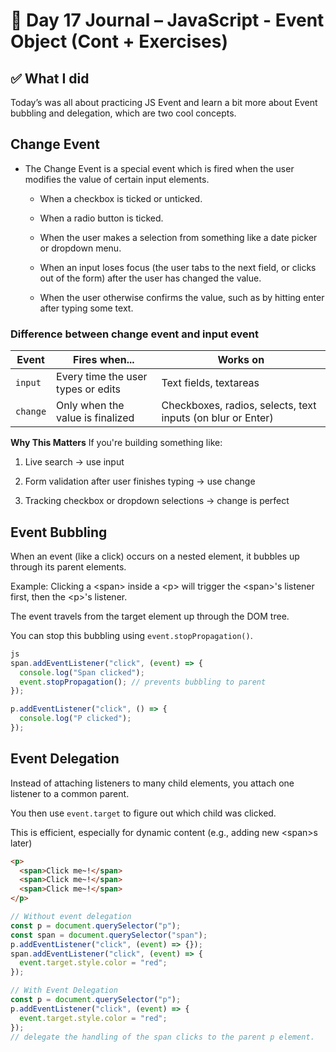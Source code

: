 # 📘 Day 17 Journal – JavaScript - Event Object (Cont + Exercises)
## ✅ What I did
Today’s was all about practicing JS Event and learn a bit more about Event bubbling and delegation, which are two cool concepts. 

## Change Event
- The Change Event is a special event which is fired when the user modifies the value of certain input elements. 
    - When a checkbox is ticked or unticked.

    - When a radio button is ticked.

    - When the user makes a selection from something like a date picker or dropdown menu.

    - When an input loses focus (the user tabs to the next field, or clicks out of the form) after the user has changed the value.

    - When the user otherwise confirms the value, such as by hitting enter after typing some text.

### Difference between change event and input event
| Event   | Fires when...                          | Works on                                      |
|---------|----------------------------------------|-----------------------------------------------|
| `input` | Every time the user types or edits     | Text fields, textareas                        |
| `change`| Only when the value is finalized       | Checkboxes, radios, selects, text inputs (on blur or Enter) |
 
**Why This Matters**
If you're building something like:

1. Live search → use input

2. Form validation after user finishes typing → use change

3. Tracking checkbox or dropdown selections → change is perfect

## Event Bubbling
When an event (like a click) occurs on a nested element, it bubbles up through its parent elements.

Example: Clicking a \<span> inside a \<p> will trigger the \<span>'s listener first, then the \<p>'s listener.

The event travels from the target element up through the DOM tree.

You can stop this bubbling using `event.stopPropagation()`.
```js
js
span.addEventListener("click", (event) => {
  console.log("Span clicked");
  event.stopPropagation(); // prevents bubbling to parent
});

p.addEventListener("click", () => {
  console.log("P clicked");
});
```

## Event Delegation
Instead of attaching listeners to many child elements, you attach one listener to a common parent.

You then use `event.target` to figure out which child was clicked.

This is efficient, especially for dynamic content (e.g., adding new \<span>s later)

```html
<p>
  <span>Click me~!</span>
  <span>Click me~!</span>
  <span>Click me~!</span>
</p>
```
```js
// Without event delegation
const p = document.querySelector("p");
const span = document.querySelector("span");
p.addEventListener("click", (event) => {});
span.addEventListener("click", (event) => {
  event.target.style.color = "red";
});

// With Event Delegation
const p = document.querySelector("p");
p.addEventListener("click", (event) => {
  event.target.style.color = "red";
});
// delegate the handling of the span clicks to the parent p element.
```
